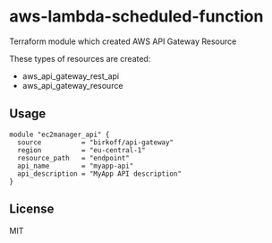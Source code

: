 # aws-lambda-scheduled-function
Terraform module which created AWS API Gateway Resource

These types of resources are created:
- aws_api_gateway_rest_api
- aws_api_gateway_resource

Usage
-------
````
module "ec2manager_api" {
  source          = "birkoff/api-gateway"
  region          = "eu-central-1"
  resource_path   = "endpoint"
  api_name        = "myapp-api"
  api_description = "MyApp API description"
}
````

License
-------
MIT
